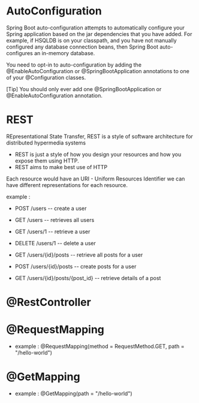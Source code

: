 
# AutoConfiguration

Spring Boot auto-configuration attempts to automatically configure your Spring application based on the jar dependencies
that you have added. For example, if HSQLDB is on your classpath, and you have not manually configured any database 
connection beans, then Spring Boot auto-configures an in-memory database.

You need to opt-in to auto-configuration by adding the @EnableAutoConfiguration or @SpringBootApplication annotations to
one of your @Configuration classes.

[Tip]
You should only ever add one @SpringBootApplication or @EnableAutoConfiguration annotation. 

# REST
REpresentational State Transfer, REST is a style of software architecture for distributed hypermedia systems
- REST is just a style of how you design your resources and how you expose them using HTTP.
- REST aims to make best use of HTTP

Each resource would have an URI - Uniform Resources Identifier
we can have different representations for each resource.

example :

- POST     /users         -- create a user
- GET      /users         -- retrieves all users
- GET      /users/1       -- retrieve a user
- DELETE   /users/1       -- delete a user

- GET     /users/{id}/posts               -- retrieve all posts for a user
- POST    /users/{id}/posts               -- create posts for a user
- GET     /users/{id}/posts/{post_id}     -- retrieve details of a post

# @RestController

# @RequestMapping
- example : @RequestMapping(method = RequestMethod.GET, path = "/hello-world")

# @GetMapping
- example :  @GetMapping(path = "/hello-world") 







